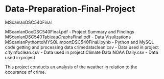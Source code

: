 # Data-Preparation-Final-Project
MScanlanDSC540Final

MScanlanDocDSC540Final.pdf - Project Summary and Findings
MScanlanDSC540TableauGraphsFinal.pdf - Data Visulizations
MScanlanPythontoMYSQLImportDSC540Final.ipynb - Python and MySQL code getting and processing data
crimedataclean.csv - Data used in project
cityinfoclean.csv - Data used in project
Climate Data NOAA Daily.csv - Data used in project

This project conducts an analysis of the weather in relation to the occurance of crime.
